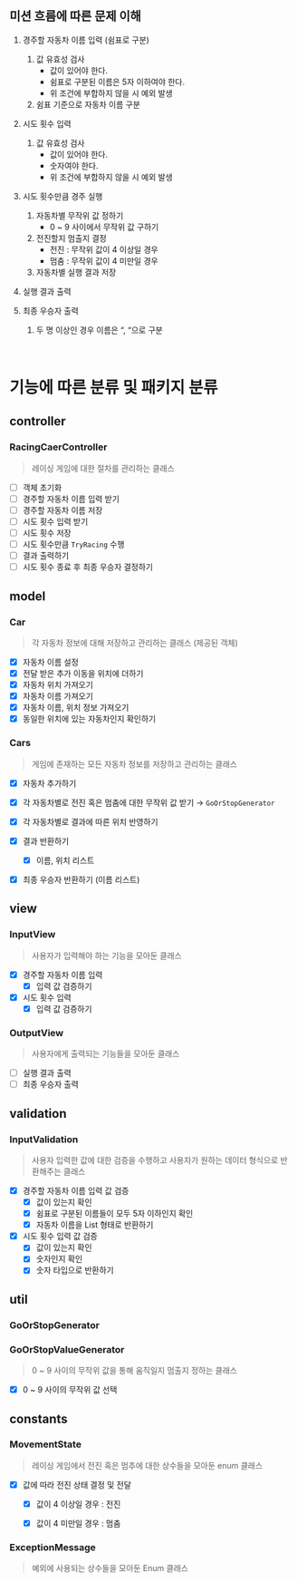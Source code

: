 ## 미션 흐름에 따른 문제 이해

1. 경주할 자동차 이름 입력 (쉼표로 구분)
    1. 값 유효성 검사
        - 값이 있어야 한다.
        - 쉼표로 구분된 이름은 5자 이하여야 한다.
        - 위 조건에 부합하지 않을 시 예외 발생
    2. 쉼표 기준으로 자동차 이름 구분

2. 시도 횟수 입력
    1. 값 유효성 검사
        - 값이 있어야 한다.
        - 숫자여야 한다.
        - 위 조건에 부합하지 않을 시 예외 발생

3. 시도 횟수만큼 경주 실행
    1. 자동차별 무작위 값 정하기
        - 0 ~ 9 사이에서 무작위 값 구하기
    2. 전진할지 멈출지 결정
        - 전진 : 무작위 값이 4 이상일 경우
        - 멈춤 : 무작위 값이 4 미만일 경우
    3. 자동차별 실행 결과 저장

4. 실행 결과 출력


5. 최종 우승자 출력
    1. 두 명 이상인 경우 이름은 “, “으로 구분

<br>

# 기능에 따른 분류 및 패키지 분류

## controller

### RacingCaerController

> 레이싱 게임에 대한 절차를 관리하는 클래스

- [ ]  객체 초기화
- [ ]  경주할 자동차 이름 입력 받기
- [ ]  경주할 자동차 이름 저장
- [ ]  시도 횟수 입력 받기
- [ ]  시도 횟수 저장
- [ ]  시도 횟수만큼 `TryRacing` 수행
- [ ]  결과 출력하기
- [ ]  시도 횟수 종료 후 최종 우승자 결정하기

## model

### Car

> 각 자동차 정보에 대해 저장하고 관리하는 클래스 (제공된 객체)

- [x]  자동차 이름 설정
- [x]  전달 받은 추가 이동을 위치에 더하기
- [x]  자동차 위치 가져오기
- [x]  자동차 이름 가져오기
- [x]  자동차 이름, 위치 정보 가져오기
- [x]  동일한 위치에 있는 자동차인지 확인하기

### Cars

> 게임에 존재하는 모든 자동차 정보를 저장하고 관리하는 클래스

- [x]  자동차 추가하기
- [x]  각 자동차별로 전진 혹은 멈춤에 대한 무작위 값 받기 → `GoOrStopGenerator`
- [x]  각 자동차별로 결과에 따른 위치 반영하기
- [x]  결과 반환하기
    - [x]  이름, 위치 리스트
- [x]  최종 우승자 반환하기 (이름 리스트)


## view

### InputView

> 사용자가 입력해야 하는 기능을 모아둔 클래스

- [x]  경주할 자동차 이름 입력
    - [x]  입력 값 검증하기
- [x]  시도 횟수 입력
    - [x]  입력 값 검증하기

### OutputView

> 사용자에게 출력되는 기능들을 모아둔 클래스

- [ ]  실행 결과 출력
- [ ]  최종 우승자 출력

## validation

### InputValidation

> 사용자 입력한 값에 대한 검증을 수행하고 사용자가 원하는 데이터 형식으로 반환해주는 클래스

- [x]  경주할 자동차 이름 입력 값 검증
    - [x]  값이 있는지 확인
    - [x]  쉼표로 구분된 이름들이 모두 5자 이하인지 확인
    - [x]  자동차 이름을 List<String> 형태로 반환하기
- [x]  시도 횟수 입력 값 검증
    - [x]  값이 있는지 확인
    - [x]  숫자인지 확인
    - [x]  숫자 타입으로 반환하기

## util

### GoOrStopGenerator

### GoOrStopValueGenerator

> 0 ~ 9 사이의 무작위 값을 통해 움직일지 멈출지 정하는 클래스

- [x]  0 ~ 9 사이의 무작위 값 선택

## constants

### MovementState

> 레이싱 게임에서 전진 혹은 멈추에 대한 상수들을 모아둔 enum 클래스
- [x]  값에 따라 전진 상태 결정 및 전달
    - [x]  값이 4 이상일 경우 : 전진
    - [x]  값이 4 미만일 경우 : 멈춤


### ExceptionMessage

> 예외에 사용되는 상수들을 모아둔 Enum 클래스
